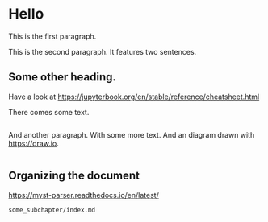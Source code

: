 # Hello

This is the first paragraph.

This is the second paragraph. It features two sentences.


## Some other heading.

Have a look at https://jupyterbook.org/en/stable/reference/cheatsheet.html

There comes some text.

```{figure} _figures/some_image.png
```

And another paragraph. With some more text. And an diagram drawn with https://draw.io.


```{drawio-figure} _figures/some_diagram.drawio
```

## Organizing the document

https://myst-parser.readthedocs.io/en/latest/

```{toctree}
some_subchapter/index.md
```
